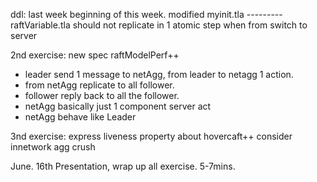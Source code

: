 ddl: last week beginning of this week.
modified myinit.tla
---------raftVariable.tla
should not replicate in 1 atomic step when from switch to server

2nd exercise:
new spec raftModelPerf++
- leader send 1 message to netAgg, from leader to netagg 1 action.
- from netAgg replicate to all follower.
- follower reply back to all the follower.
- netAgg basically just 1 component server act
- netAgg behave like Leader

3nd exercise:
express liveness property about hovercaft++ consider innetwork agg crush

June. 16th Presentation, wrap up all exercise. 5-7mins. 